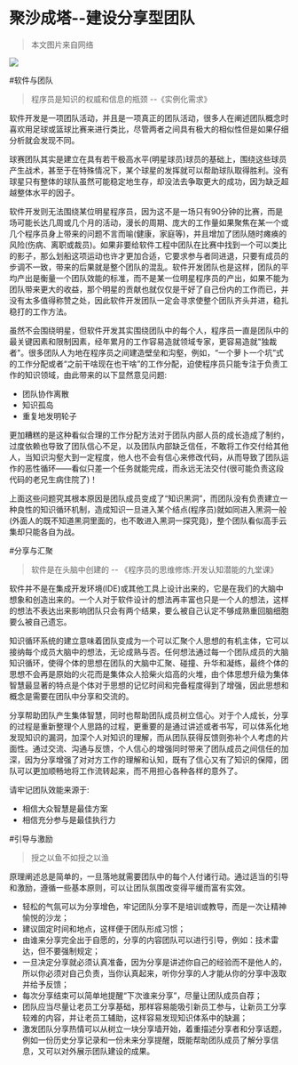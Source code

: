 聚沙成塔--建设分享型团队
=====================

>本文图片来自网络

![](http://a0.att.hudong.com/10/72/19300001362359131908722334053_950.jpg)

#软件与团队

>程序员是知识的权威和信息的瓶颈 --《实例化需求》

软件开发是一项团队活动，并且是一项真正的团队活动，很多人在阐述团队概念时喜欢用足球或篮球比赛来进行类比，尽管两者之间具有极大的相似性但是如果仔细分析就会发现不同。

球赛团队其实是建立在具有若干极高水平(明星球员)球员的基础上，围绕这些球员产生战术，甚至于在特殊情况下，某个球星的发挥就可以帮助球队取得胜利。没有球星只有整体的球队虽然可能稳定地生存，却没法去争取更大的成功，因为缺乏超越整体水平的因子。

软件开发则无法围绕某位明星程序员，因为这不是一场只有90分钟的比赛，而是场可能长达几周或几个月的活动，漫长的周期、庞大的工作量如果聚焦在某一个或几个程序员身上带来的问题不言而喻(健康，家庭等)，并且增加了团队随时瘫痪的风险(伤病、离职或裁员)。如果非要给软件工程中团队在比赛中找到一个可以类比的影子，那么划船这项运动也许才更加合适，它要求参与者同进退，只要有成员的步调不一致，带来的后果就是整个团队的混乱。软件开发团队也是这样，团队的平均产出是衡量一个团队效能的标准，而不是某一位明星程序员的产出，如果不能为团队带来更大的收益，那个明星的贡献也就仅仅是干好了自己份内的工作而已，并没有太多值得称赞之处，因此软件开发团队一定会寻求使整个团队齐头并进，稳扎稳打的工作方法。

虽然不会围绕明星，但软件开发其实围绕团队中的每个人，程序员一直是团队中的最关键因素和限制因素，经年累月的工作容易造就领域专家，更容易造就"独裁者"。很多团队人为地在程序员之间建造壁垒和沟壑，例如，“一个萝卜一个坑”式的工作分配或者“之前干啥现在也干啥”的工作分配，迫使程序员只能专注于负责工作的知识领域，由此带来的以下显然意见问题:

 - 团队协作离散
 - 知识孤岛
 - 重复地发明轮子
 
更加糟糕的是这种看似合理的工作分配方法对于团队内部人员的成长造成了制约，过度依赖也导致了团队信心不足，以及团队内部缺乏信任，不敢将工作交付给其他人，当知识沟壑大到一定程度，他人也不会有信心来修改代码，从而导致了团队运作的恶性循环——看似只差一个任务就能完成，而永远无法交付(很可能负责这段代码的老兄生病住院了)！

上面这些问题究其根本原因是团队成员变成了“知识黑洞”，而团队没有负责建立一种良性的知识循环机制，造成知识一旦进入某个结点(程序员)就如同进入黑洞一般(外面人的既不知道黑洞里面的，也不敢进入黑洞一探究竟)，整个团队看似高手云集却只能各自为战。

#分享与汇聚

>软件是在头脑中创建的 -- 《程序员的思维修炼:开发认知潜能的九堂课》

软件并不是在集成开发环境(IDE)或其他工具上设计出来的，它是在我们的大脑中想象和创造出来的。一个人对于软件设计的想法再丰富也只是一个人的想法，这样的想法不表达出来影响团队只会有两个结果，要么被自己认定不够成熟重回脑细胞要么被自己遗忘。

知识循环系统的建立意味着团队变成为一个可以汇聚个人思想的有机主体，它可以接纳每个成员大脑中的想法，无论成熟与否。任何想法通过每一个团队成员的大脑知识循环，使得个体的思想在团队的大脑中汇聚、碰撞、升华和凝练，最终个体的思想不会再是原始的火花而是集体众人拾柴火焰高的火堆，由个体思想升级为集体智慧最显著的特点是个体对于思想的记忆时间和完备程度得到了增强，因此思想和概念是需要在团队中分享和交流的。

分享帮助团队产生集体智慧，同时也帮助团队成员树立信心。对于个人成长，分享的过程是重新整理个人思路的过程，更重要的是通过讲述或者书写，可以体系化地发现知识的漏洞，加深个人对知识的理解，而从团队获得反馈则弥补个人考虑的片面性。通过交流、沟通与反馈，个人信心的增强同时带来了团队成员之间信任的加深，因为分享增强了对对方工作的理解和认知，既有了信心又有了知识的保障，团队可以更加顺畅地将工作流转起来，而不用担心各种各样的意外了。

请牢记团队效能来源于:

 - 相信大众智慧是最佳方案
 - 相信充分参与是最佳执行力

#引导与激励

>授之以鱼不如授之以渔

原理阐述总是简单的，一旦落地就需要团队中的每个人付诸行动。通过适当的引导和激励，遵循一些基本原则，可以让团队氛围改变得平缓而富有实效。

 - 轻松的气氛可以为分享增色，牢记团队分享不是培训或教导，而是一次让精神愉悦的沙龙；
 - 建议固定时间和地点，这样便于团队形成习惯；
 - 由谁来分享完全出于自愿的，分享的内容团队可以进行引导，例如：技术雷达，但不要强制规定；
 - 一旦决定分享就必须认真准备，因为分享是讲述你自己的经验而不是他人的，所以你必须对自己负责，当你认真起来，听你分享的人才能从你的分享中汲取并给予反馈；
 - 每次分享结束可以简单地提醒“下次谁来分享”，尽量让团队成员自荐；
 - 团队应当尽量让老员工分享基础，那样容易能吸引新员工参与，让新员工分享较难的内容，并让老员工辅助，这样容易发现知识体系中的缺漏；
 - 激发团队分享热情可以从树立一块分享墙开始，着重描述分享者和分享话题，例如一份历史分享记录和一份未来分享提醒，既能帮助团队成员了解分享信息，又可以对外展示团队建设的成果。
